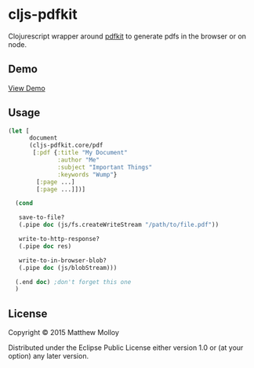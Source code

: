 # cljs-pdfkit

Clojurescript wrapper around [pdfkit](http://pdfkit.org/) to generate pdfs in the browser or on node.

## Demo

[View Demo](https://cljs-pdfkit.herokuapp.com/index.html)

## Usage

```clojure
(let [
      document
      (cljs-pdfkit.core/pdf
       [:pdf {:title "My Document"
              :author "Me"
              :subject "Important Things"
              :keywords "Wump"}
        [:page ...]
        [:page ...]])]

  (cond

   save-to-file?
   (.pipe doc (js/fs.createWriteStream "/path/to/file.pdf"))

   write-to-http-response?
   (.pipe doc res)

   write-to-in-browser-blob?
   (.pipe doc (js/blobStream)))

  (.end doc) ;don't forget this one
  )
  ```



## License

Copyright © 2015 Matthew Molloy

Distributed under the Eclipse Public License either version 1.0 or (at your option) any later version.

